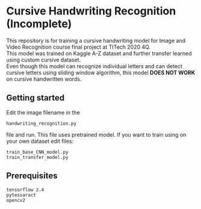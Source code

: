 # Cursive Handwriting Recognition (Incomplete)
This repository is for training a cursive handwriting model for Image and Video Recognition course final project at TITech 2020 4Q.  
This model was trained on Kaggle A-Z dataset and further transfer learned using custom cursive dataset.  
Even though this model can recognize individual letters and can detect cursive letters using sliding window algorithm, this model __DOES NOT WORK__ on cursive handwritten words.

## Getting started
Edit the image filename in the 
```
handwriting_recognition.py
```
file and run. This file uses pretrained model.
If you want to train using on your own dataset edit files:
```
train_base_CNN_model.py
train_transfer_model.py
```

## Prerequisites
```
tensorflow 2.4
pytessaract
opencv2
```

